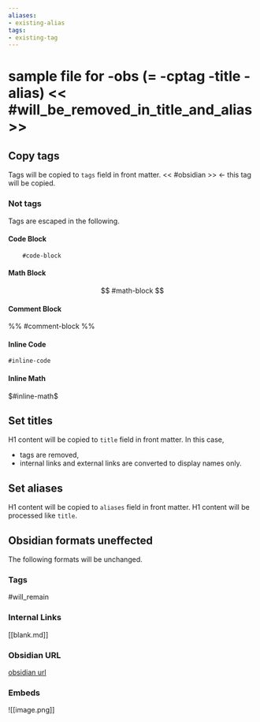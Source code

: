```yaml
---
aliases:
- existing-alias
tags:
- existing-tag
---
```

# sample file for -obs (= -cptag -title -alias) << #will_be_removed_in_title_and_alias >>

## Copy tags
Tags will be copied to `tags` field in front matter.
<< #obsidian >> <- this tag will be copied.

### Not tags
Tags are escaped in the following.

#### Code Block
```
	#code-block
```

#### Math Block
$$
	#math-block
$$

#### Comment Block
%%
	#comment-block
%%

#### Inline Code
`#inline-code`

#### Inline Math
$#inline-math$


## Set titles
H1 content will be copied to `title` field in front matter.
In this case,
- tags are removed,
- internal links and external links are converted to display names only.

## Set aliases
H1 content will be copied to `aliases` field in front matter.
H1 content will be processed like `title`.

## Obsidian formats uneffected
The following formats will be unchanged.

### Tags
#will_remain

### Internal Links
[[blank.md]]

### Obsidian URL
[obsidian url](obsidian://open?vault=obsidian&file=blank)

### Embeds
![[image.png]]
